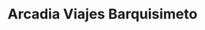 ---
title: "Arcadia Viajes Barquisimeto"
url: /barquisimeto/arcadia-viajes-barquisimeto/
shop: agencia de viajes
---